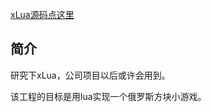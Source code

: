 [xLua源码点这里](https://github.com/Tencent/xLua)

 ## 简介

 研究下xLua，公司项目以后或许会用到。

 该工程的目标是用lua实现一个俄罗斯方块小游戏。
